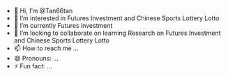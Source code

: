 - 👋 Hi, I’m @Tan66tan
- 👀 I’m interested in Futures Investment and Chinese Sports Lottery Lotto
- 🌱 I’m currently Futures investment
- 💞️ I’m looking to collaborate on learning Research on Futures Investment and Chinese Sports Lottery Lotto
- 📫 How to reach me ...
- 😄 Pronouns: ...
- ⚡ Fun fact: ...

<!---
Tan66tan/Tan66tan is a ✨ special ✨ repository because its `README.md` (this file) appears on your GitHub profile.
You can click the Preview link to take a look at your changes.
--->
